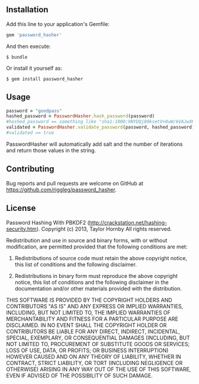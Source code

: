 
## Installation

Add this line to your application's Gemfile:

```ruby
gem 'password_hasher'
```

And then execute:

    $ bundle

Or install it yourself as:

    $ gem install password_hasher

## Usage

```ruby
password = "goodpass"
hashed_password = PasswordHasher.hash_password(password)
#hashed_password == something like "sha1:1000:9NYDQj80ksetV+0uW/6VAJwXKTGDqKyv:SnRzqabSk/Kpmb9C109NIv+zbHArz4kg"
validated = PasswordHasher.validate_password(password, hashed_password)
#validated == true
```

PasswordHasher will automatically add salt and the number of iterations and return those values in the string.

## Contributing

Bug reports and pull requests are welcome on GitHub at https://github.com/riggleg/password_hasher.


## License

Password Hashing With PBKDF2 (http://crackstation.net/hashing-security.htm).
Copyright (c) 2013, Taylor Hornby
All rights reserved.

Redistribution and use in source and binary forms, with or without modification, are permitted provided that the following conditions are met:

1. Redistributions of source code must retain the above copyright notice, this list of conditions and the following disclaimer.

2. Redistributions in binary form must reproduce the above copyright notice, this list of conditions and the following disclaimer in the documentation 
and/or other materials provided with the distribution.

THIS SOFTWARE IS PROVIDED BY THE COPYRIGHT HOLDERS AND CONTRIBUTORS "AS IS" AND ANY EXPRESS OR IMPLIED WARRANTIES, INCLUDING, BUT NOT LIMITED TO, THE IMPLIED WARRANTIES OF MERCHANTABILITY AND FITNESS FOR A PARTICULAR PURPOSE ARE DISCLAIMED. IN NO EVENT SHALL THE COPYRIGHT HOLDER OR CONTRIBUTORS BE LIABLE FOR ANY DIRECT, INDIRECT, INCIDENTAL, SPECIAL, EXEMPLARY, OR CONSEQUENTIAL DAMAGES (INCLUDING, BUT NOT LIMITED TO, PROCUREMENT OF SUBSTITUTE GOODS OR SERVICES; LOSS OF USE, DATA, OR PROFITS; OR BUSINESS INTERRUPTION) HOWEVER CAUSED AND ON ANY THEORY OF LIABILITY, WHETHER IN CONTRACT, STRICT LIABILITY, OR TORT (INCLUDING NEGLIGENCE OR OTHERWISE) ARISING IN ANY WAY OUT OF THE USE OF THIS SOFTWARE, EVEN IF ADVISED OF THE POSSIBILITY OF SUCH DAMAGE.


